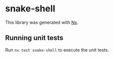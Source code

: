 # snake-shell

This library was generated with [Nx](https://nx.dev).

## Running unit tests

Run `nx test snake-shell` to execute the unit tests.
